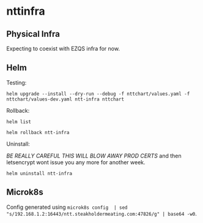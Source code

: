 # nttinfra

## Physical Infra

Expecting to coexist with EZQS infra for now.

## Helm

Testing:

```helm upgrade --install --dry-run --debug -f nttchart/values.yaml -f nttchart/values-dev.yaml ntt-infra nttchart```

Rollback:

```helm list```

```helm rollback ntt-infra```

Uninstall:

*BE REALLY CAREFUL THIS WILL BLOW AWAY PROD CERTS* and then letsencrypt wont issue you any more for another week.

```helm uninstall ntt-infra```

## Microk8s

Config generated using `microk8s config  | sed "s/192.168.1.2:16443/ntt.steakholdermeating.com:47826/g" | base64 -w0`.